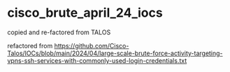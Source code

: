 # cisco_brute_april_24_iocs
copied and re-factored from TALOS

refactored from https://github.com/Cisco-Talos/IOCs/blob/main/2024/04/large-scale-brute-force-activity-targeting-vpns-ssh-services-with-commonly-used-login-credentials.txt
